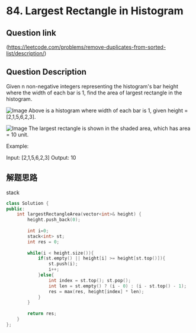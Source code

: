 # 84. Largest Rectangle in Histogram

## Question link
(https://leetcode.com/problems/remove-duplicates-from-sorted-list/description/)

## Question Description

Given n non-negative integers representing the histogram's bar height where the width of each bar is 1, find the area of largest rectangle in the histogram.

![Image](https://assets.leetcode.com/uploads/2018/10/12/histogram.png)
Above is a histogram where width of each bar is 1, given height = [2,1,5,6,2,3].

![Image](https://assets.leetcode.com/uploads/2018/10/12/histogram_area.png)
The largest rectangle is shown in the shaded area, which has area = 10 unit.

Example:

Input: [2,1,5,6,2,3]
Output: 10

## 解题思路
stack

```c++
class Solution {
public:
    int largestRectangleArea(vector<int>& height) {
        height.push_back(0);
        
        int i=0;
        stack<int> st;
        int res = 0;
        
        while(i < height.size()){
            if(st.empty() || height[i] >= height[st.top()]){
                st.push(i);
                i++;
            }else{
                int index = st.top(); st.pop();
                int len = st.empty() ? (i - 0) : (i - st.top() - 1);
                res = max(res, height[index] * len);
            }
        }
                          
        return res;
    }
};
```